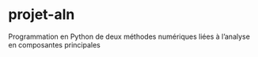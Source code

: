 # projet-aln
Programmation en Python de deux méthodes numériques liées à l’analyse en composantes principales

